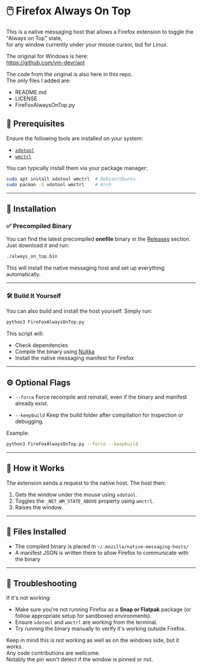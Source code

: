 # 🖱️ Firefox Always On Top

This is a native messaging host that allows a Firefox extension to toggle the "Always on Top" state,  
for any window currently under your mouse cursor, but for Linux.

The original for Windows is here:  
https://github.com/vm-devr/aot

The code from the original is also here in this repo.  
The only files I added are:
- README.md
- LICENSE
- FireFoxAlwaysOnTop.py

## 🔧 Prerequisites

Ensure the following tools are installed on your system:

- [`xdotool`](https://github.com/jordansissel/xdotool)
- [`wmctrl`](https://gitlab.com/rstankov/wmctrl)

You can typically install them via your package manager:

```bash
sudo apt install xdotool wmctrl  # Debian/Ubuntu
sudo pacman -S xdotool wmctrl    # Arch
````

---

## 🚀 Installation

### ✅ Precompiled Binary

You can find the latest precompiled **onefile** binary in the [Releases](https://codeberg.org/marvin1099/FireFoxAlwaysOnTop) section.  
Just download it and run:

```bash
./always_on_top.bin
```

This will install the native messaging host and set up everything automatically.

---

### 🛠️ Build It Yourself

You can also build and install the host yourself. Simply run:

```bash
python3 FireFoxAlwaysOnTop.py
```

This script will:

* Check dependencies
* Compile the binary using [Nuitka](https://nuitka.net/)
* Install the native messaging manifest for Firefox

---

## ⚙️ Optional Flags

* `--force`
  Force recompile and reinstall, even if the binary and manifest already exist.

* `--keepbuild`
  Keep the build folder after compilation for inspection or debugging.

Example:

```bash
python3 FireFoxAlwaysOnTop.py --force --keepbuild
```

---

## 🧪 How it Works

The extension sends a request to the native host. The host then:

1. Gets the window under the mouse using `xdotool`.
2. Toggles the `_NET_WM_STATE_ABOVE` property using `wmctrl`.
3. Raises the window.

---

## 📁 Files Installed

* The compiled binary is placed in `~/.mozilla/native-messaging-hosts/`
* A manifest JSON is written there to allow Firefox to communicate with the binary

---

## 🐛 Troubleshooting

If it's not working:

* Make sure you're not running Firefox as a **Snap or Flatpak** package (or follow appropriate setup for sandboxed environments).
* Ensure `xdotool` and `wmctrl` are working from the terminal.
* Try running the binary manually to verify it's working outside Firefox.


Keep in mind this is not working as well as on the windows side, but it works.  
Any code contributions are wellcome.  
Notably the pin won't detect if the window is pinned or not.

